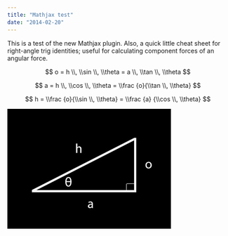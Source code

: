 ```yaml
---
title: "Mathjax test"
date: "2014-02-20"
---
```


This is a test of the new Mathjax plugin. Also, a quick little cheat sheet for right-angle trig identities; useful for calculating component forces of an angular force.

$$ o = h \\, \\sin \\, \\theta = a \\, \\tan \\, \\theta $$

$$ a = h \\, \\cos \\, \\theta = \\frac {o}{\\tan \\, \\theta} $$

$$ h = \\frac {o}{\\sin \\, \\theta} = \\frac {a} {\\cos \\, \\theta} $$

[![trig_cheat_sheet](images/trig_cheat_sheet.jpg)](http://scenic-shop.com/wp/wp-content/uploads/2014/02/trig_cheat_sheet.jpg)